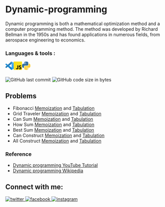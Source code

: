 # Dynamic-programming
Dynamic programming is both a mathematical optimization method and a computer programming method. The method was developed by Richard Bellman in the 1950s and has found applications in numerous fields, from aerospace engineering to economics.
<br/>

### Languages & tools :
[<img align="left" alt="Visual Studio Code" width="26px" src="./Img/vscode.png">][vscode]
[<img align="left" alt="java-script" width="26px" src="./Img/javascript.svg">][python]
[<img align="left" alt="python" width="26px" src="./Img/python.png">][python]
<br/><br/>

![GitHub last commit](https://img.shields.io/github/last-commit/AbhilashTUofficial/DynamicProgramming?color=blue&label=Last%20Commit%3A&style=for-the-badge)
![GitHub code size in bytes](https://img.shields.io/github/languages/code-size/AbhilashTUofficial/DynamicProgramming?color=blue&label=Repo%20Size%3A&style=for-the-badge)

## Problems
- Fibonacci [Memoization]() and [Tabulation]()
- Grid Traveler [Memoization]() and [Tabulation]()
- Can Sum [Memoization]() and [Tabulation]()
- How Sum [Memoization]() and [Tabulation]()
- Best Sum [Memoization]() and [Tabulation]()
- Can Construct [Memoization]() and [Tabulation]()
- All Construct [Memoization]() and [Tabulation]()

### Reference
- [Dynamic programming YouTube Tutorial](https://www.youtube.com/watch?v=oBt53YbR9Kk&t=16694s)
- [Dynamic programming Wikipedia](https://en.wikipedia.org/wiki/Dynamic_programming)

## Connect with me:  
<a href="https://grabify.link/34LU2G" target="_blank">
<img src=https://img.shields.io/badge/twitter-%2300acee.svg?&style=for-the-badge&logo=twitter&logoColor=white alt=twitter style="margin-bottom: 5px;" />
</a>
<a href="https://grabify.link/A9HVHU" target="_blank">
<img src=https://img.shields.io/badge/facebook-%232E87FB.svg?&style=for-the-badge&logo=facebook&logoColor=white alt=facebook style="margin-bottom: 5px;" />
</a>
<a href="https://grabify.link/T0ZFYZ/" target="_blank">
<img src=https://img.shields.io/badge/instagram-%23000000.svg?&style=for-the-badge&logo=instagram&logoColor=white alt=instagram style="margin-bottom: 5px;" />
</a>  
<br/>

[website]: https://abhilashtuofficial.github.io/
[vscode]: https://code.visualstudio.com/
[python]: https://github.com/AbhilashTUofficial/Python-programming
